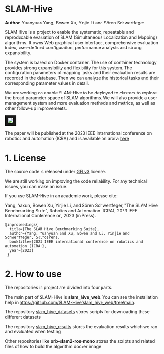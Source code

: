 # SLAM-Hive
**Author**: Yuanyuan Yang, Bowen Xu, Yinjie Li and Sören Schwertfeger


SLAM Hive is a project to enable the systematic, repeatable and reproducable evaluation of SLAM (Simultaneous Localization and Mapping) algorithms. It owns Web graphical user interface, comprehensive evaluation index, user-defined configuration, performance analysis and strong expansibility.

The system is based on Docker container. The use of container technology provides strong expansibility and flexibility for this system. The configuration parameters of mapping tasks and their evaluation results are recorded in the database. Then we can analyze the historical tasks and their corresponding parameter values in detail.

We are working on enable SLAM-Hive to be deployed to clusters to explore the broad parameter space of SLAM algorithms. We will also provide a user management system and more evaluation methods and metrics, as well as other follow-up improvements.

<img src="https://github.com/SLAM-Hive/slam_hive_web/blob/main/pictures/Poster.png"  border="10" />

The paper will be published at the 2023 IEEE international conference on robotics and automation (ICRA) and is available on arxiv: <a href="https://arxiv.org/abs/2303.11854">here</a>

# 1. License
The source code is released under [GPLv3](http://www.gnu.org/licenses/) license.

We are still working on improving the code reliability. For any technical issues, you can make an issue.

If you use SLAM-Hive in an academic work, please cite:

Yang, Yaxun, Bowen Xu, Yinjie Li, and Sören Schwertfeger,  "The SLAM Hive Benchmarking Suite",  Robotics and Automation (ICRA), 2023 IEEE International Conference on, 2023 (in Press).

    @inproceedings{
      title={The SLAM Hive Benchmarking Suite},
      author={Yang, Yuanyuan and Xu, Bowen and Li, Yinjie and Schwertfeger, S{\"o}ren},
      booktitle={2023 IEEE international conference on robotics and automation (ICRA)},
      year={2023}
     }

# 2. How to use
The repositories in project are divided into four parts.

The main part of SLAM-Hive is **slam_hive_web**. You can see the installation help in <https://github.com/SLAM-Hive/slam_hive_web/tree/main>.

The repository <a href="https://github.com/SLAM-Hive/slam_hive_datasets">slam_hive_datasets</a> stores scripts for downloading these different datasets.

The repository <a href="https://github.com/SLAM-Hive/slam_hive_results">slam_hive_results</a> stores the evaluation results which we ran and evaluated when testing.

Other repositories like **orb-slam2-ros-mono** stores the scripts and related files of how to build the algorithm docker image.
